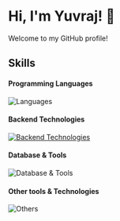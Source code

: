 # Hi, I'm Yuvraj! 👋

Welcome to my GitHub profile! 


## Skills

#### Programming Languages
![Languages](https://skillicons.dev/icons?i=java,scala,go)

#### Backend Technologies
[![Backend Technologies](https://skillicons.dev/icons?i=spring,hibernate,elasticsearch,aws,docker)](https://skillicons.dev)

#### Database & Tools
![Database & Tools](https://skillicons.dev/icons?i=postgres,mysql,mongodb,redis)

#### Other tools & Technologies
![Others](https://skillicons.dev/icons?i=linux,postman,git,github,bitbucket,jira)
